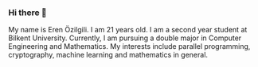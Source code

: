 ### Hi there 👋
My name is Eren Özilgili. I am 21 years old. I am a second year student at Bilkent University. Currently, I am pursuing a double major in Computer Engineering and Mathematics. My interests include parallel programming, cryptography, machine learning and mathematics in general. 


<!--
**ErenOzilgili/ErenOzilgili** is a ✨ _special_ ✨ repository because its `README.md` (this file) appears on your GitHub profile.

Here are some ideas to get you started:

- 🔭 I’m currently working on ...
- 🌱 I’m currently learning ...
- 👯 I’m looking to collaborate on ...
- 🤔 I’m looking for help with ...
- 💬 Ask me about ...
- 📫 How to reach me: ...
- 😄 Pronouns: ...
- ⚡ Fun fact: ...
-->
